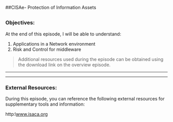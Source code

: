 ##CISAe- Protection of Information Assets
##
### Objectives:

At the end of this episode, I will be able to understand:

1. Applications in a Network environment
2. Risk and Control for middleware




	

>Additional resources used during the episode can be obtained using the download link on the overview episode.

-----------------------------------------------------------






-----------------------------------------------------------
### External Resources:

During this episode, you can reference the following external resources for supplementary tools and information:

http:\www.isaca.org
